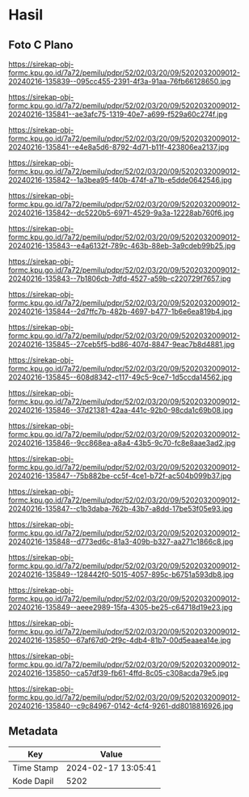 # Hasil

## Foto C Plano

https://sirekap-obj-formc.kpu.go.id/7a72/pemilu/pdpr/52/02/03/20/09/5202032009012-20240216-135839--095cc455-2391-4f3a-91aa-76fb66128650.jpg

https://sirekap-obj-formc.kpu.go.id/7a72/pemilu/pdpr/52/02/03/20/09/5202032009012-20240216-135841--ae3afc75-1319-40e7-a699-f529a60c274f.jpg

https://sirekap-obj-formc.kpu.go.id/7a72/pemilu/pdpr/52/02/03/20/09/5202032009012-20240216-135841--e4e8a5d6-8792-4d71-b11f-423806ea2137.jpg

https://sirekap-obj-formc.kpu.go.id/7a72/pemilu/pdpr/52/02/03/20/09/5202032009012-20240216-135842--1a3bea95-f40b-474f-a71b-e5dde0642546.jpg

https://sirekap-obj-formc.kpu.go.id/7a72/pemilu/pdpr/52/02/03/20/09/5202032009012-20240216-135842--dc5220b5-6971-4529-9a3a-12228ab760f6.jpg

https://sirekap-obj-formc.kpu.go.id/7a72/pemilu/pdpr/52/02/03/20/09/5202032009012-20240216-135843--e4a6132f-789c-463b-88eb-3a9cdeb99b25.jpg

https://sirekap-obj-formc.kpu.go.id/7a72/pemilu/pdpr/52/02/03/20/09/5202032009012-20240216-135843--7b1806cb-7dfd-4527-a59b-c220729f7657.jpg

https://sirekap-obj-formc.kpu.go.id/7a72/pemilu/pdpr/52/02/03/20/09/5202032009012-20240216-135844--2d7ffc7b-482b-4697-b477-1b6e6ea819b4.jpg

https://sirekap-obj-formc.kpu.go.id/7a72/pemilu/pdpr/52/02/03/20/09/5202032009012-20240216-135845--27ceb5f5-bd86-407d-8847-9eac7b8d4881.jpg

https://sirekap-obj-formc.kpu.go.id/7a72/pemilu/pdpr/52/02/03/20/09/5202032009012-20240216-135845--608d8342-c117-49c5-9ce7-1d5ccda14562.jpg

https://sirekap-obj-formc.kpu.go.id/7a72/pemilu/pdpr/52/02/03/20/09/5202032009012-20240216-135846--37d21381-42aa-441c-92b0-98cda1c69b08.jpg

https://sirekap-obj-formc.kpu.go.id/7a72/pemilu/pdpr/52/02/03/20/09/5202032009012-20240216-135846--9cc868ea-a8a4-43b5-9c70-fc8e8aae3ad2.jpg

https://sirekap-obj-formc.kpu.go.id/7a72/pemilu/pdpr/52/02/03/20/09/5202032009012-20240216-135847--75b882be-cc5f-4ce1-b72f-ac504b099b37.jpg

https://sirekap-obj-formc.kpu.go.id/7a72/pemilu/pdpr/52/02/03/20/09/5202032009012-20240216-135847--c1b3daba-762b-43b7-a8dd-17be53f05e93.jpg

https://sirekap-obj-formc.kpu.go.id/7a72/pemilu/pdpr/52/02/03/20/09/5202032009012-20240216-135848--d773ed6c-81a3-409b-b327-aa271c1866c8.jpg

https://sirekap-obj-formc.kpu.go.id/7a72/pemilu/pdpr/52/02/03/20/09/5202032009012-20240216-135849--128442f0-5015-4057-895c-b6751a593db8.jpg

https://sirekap-obj-formc.kpu.go.id/7a72/pemilu/pdpr/52/02/03/20/09/5202032009012-20240216-135849--aeee2989-15fa-4305-be25-c64718d19e23.jpg

https://sirekap-obj-formc.kpu.go.id/7a72/pemilu/pdpr/52/02/03/20/09/5202032009012-20240216-135850--67af67d0-2f9c-4db4-81b7-00d5eaaea14e.jpg

https://sirekap-obj-formc.kpu.go.id/7a72/pemilu/pdpr/52/02/03/20/09/5202032009012-20240216-135850--ca57df39-fb61-4ffd-8c05-c308acda79e5.jpg

https://sirekap-obj-formc.kpu.go.id/7a72/pemilu/pdpr/52/02/03/20/09/5202032009012-20240216-135840--c9c84967-0142-4cf4-9261-dd8018816926.jpg


## Metadata

| Key        | Value               |
| ---------- | ------------------- |
| Time Stamp | 2024-02-17 13:05:41 |
| Kode Dapil | 5202                |



